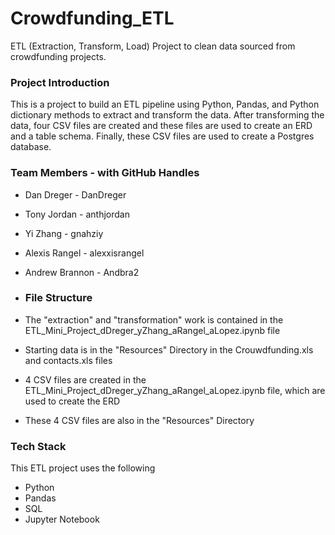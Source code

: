 # Crowdfunding_ETL
ETL (Extraction, Transform, Load) Project to clean data sourced from crowdfunding projects. 

### Project Introduction
This is a project to build an ETL pipeline using Python, Pandas, and Python dictionary methods to extract and transform the data. After transforming the data, four CSV files are created and these files are used to create an ERD and a table schema. Finally, these CSV files are used to create a Postgres database.

### Team Members - with GitHub Handles
* Dan Dreger - DanDreger
* Tony Jordan - anthjordan
* Yi Zhang - gnahziy
* Alexis Rangel - alexxisrangel
* Andrew Brannon - Andbra2

* ### File Structure
* The "extraction" and "transformation" work is contained in the ETL_Mini_Project_dDreger_yZhang_aRangel_aLopez.ipynb file
* Starting data is in the "Resources" Directory in the Crouwdfunding.xls and contacts.xls files
* 4 CSV files are created in the ETL_Mini_Project_dDreger_yZhang_aRangel_aLopez.ipynb file, which are used to create the ERD
* These 4 CSV files are also in the "Resources" Directory

### Tech Stack
This ETL project uses the following
* Python
* Pandas
* SQL
* Jupyter Notebook

